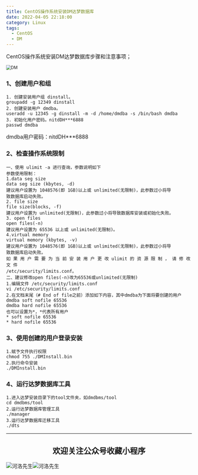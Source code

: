 ```yaml
---
title: CentOS操作系统安装DM达梦数据库
date: 2022-04-05 22:18:00
category: Linux
tags:
  - CentOS
  - DM
---
```


CentOS操作系统安装DM达梦数据库步骤和注意事项；

<img src="https://s2.loli.net/2022/07/01/TkFSKptV2ilWcNC.png" alt="DM" style="zoom:80%;" />

### 1、创建用户和组

```
1. 创建安装用户组 dinstall。
groupadd -g 12349 dinstall
2. 创建安装用户 dmdba。
useradd -u 12345 -g dinstall -m -d /home/dmdba -s /bin/bash dmdba
3. 初始化用户密码。nitdDH***6888
passwd dmdba
```

dmdba用户密码：nitdDH***6888

### 2、检查操作系统限制

```
一、使用 ulimit -a 进行查询，参数说明如下
参数使用限制：
1.data seg size
data seg size (kbytes, -d)
建议用户设置为 1048576(即 1GB)以上或 unlimited(无限制)，此参数过小将导
致数据库启动失败。
2. file size
file size(blocks, -f)
建议用户设置为 unlimited(无限制)，此参数过小将导致数据库安装或初始化失败。
3. open files
open files(-n)
建议用户设置为 65536 以上或 unlimited(无限制)。
4.virtual memory
virtual memory (kbytes, -v)
建议用户设置为 1048576(即 1GB)以上或 unlimited(无限制)，此参数过小将导
致数据库启动失败。
如 果 用 户 需 要 为 当 前 安 装 用 户 更 改 ulimit 的 资 源 限 制 ， 请 修 改 文 件
/etc/security/limits.conf。
二、建议修改open files(-n)改为65536或unlimited(无限制)
1.编辑文件 /etc/security/limits.conf
vi /etc/security/limits.conf
2.在文档末尾（# End of file之前）添加如下内容，其中dmdba为下面将要创建的用户
dmdba soft nofile 65536
dmdba hard nofile 65536
也可以设置为*，*代表所有用户
* soft nofile 65536
* hard nofile 65536
```

### 3、使用创建的用户登录安装

```
1.赋予文件执行权限
chmod 755 ./DMInstall.bin
2.执行命令安装
./DMInstall.bin
```

### 4、运行达梦数据库工具

```
1.进入达梦安装目录下的tool文件夹，如dmdbms/tool
cd dmdbms/tool
2.运行达梦数据库管理工具
./manager
3.运行达梦数据库迁移工具
./dts
```



---

## <center>欢迎关注公众号收藏小程序</center>

![河洛先生](https://s2.loli.net/2022/06/23/bYdtKDC2U5J7iWr.jpg)![河洛先生](https://s2.loli.net/2022/06/23/PlUgz5KSHm7OBke.jpg)

